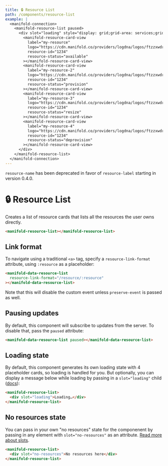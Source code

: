 ```yaml
---
title: 🔒 Resource List
path: /components/resource-list
example: |
  <manifold-connection>
    <manifold-resource-list paused>
      <div slot="loading" style="display: grid;grid-area: services;grid-gap: var(--grid-s);grid-template-columns: repeat(2, 1fr);">
        <manifold-resource-card-view
          label="my-resource"
          logo="https://cdn.manifold.co/providers/logdna/logos/ftzzxwdr0c8wx6gh0ntf83fq4w.png"
          resource-id="1234"
          resource-status="available"
        ></manifold-resource-card-view>
        <manifold-resource-card-view
          label="my-resource-2"
          logo="https://cdn.manifold.co/providers/logdna/logos/ftzzxwdr0c8wx6gh0ntf83fq4w.png"
          resource-id="1234"
          resource-status="provision"
        ></manifold-resource-card-view>
        <manifold-resource-card-view
          label="my-resource-3"
          logo="https://cdn.manifold.co/providers/logdna/logos/ftzzxwdr0c8wx6gh0ntf83fq4w.png"
          resource-id="1234"
          resource-status="resize"
        ></manifold-resource-card-view>
        <manifold-resource-card-view
          label="my-resource-4"
          logo="https://cdn.manifold.co/providers/logdna/logos/ftzzxwdr0c8wx6gh0ntf83fq4w.png"
          resource-id="1234"
          resource-status="deprovision"
        ></manifold-resource-card-view>
      </div>
    </manifold-resource-list>
  </manifold-connection>
---
```


<manifold-toast alert-type="warning">
  <div><code>resource-name</code> has been deprecated in favor of <code>resource-label</code> starting in version 0.4.0.</div>
</manifold-toast>

# 🔒 Resource List

Creates a list of resource cards that lists all the resources the user owns directly.

```html
<manifold-resource-list></manifold-resource-list>
```

## Link format

To navigate using a traditional `<a>` tag, specify a `resource-link-format` attribute, using
`:resource` as a placeholder:

```html
<manifold-data-resource-list
  resource-link-format="/resource/:resource"
></manifold-data-resource-list>
```

Note that this will disable the custom event unless `preserve-event` is passed as well.

## Pausing updates

By default, this component will subscribe to updates from the server. To disable that, pass the
`paused` attribute:

```html
<manifold-data-resource-list paused></manifold-data-resource-list>
```

## Loading state

By default, this component generates its own loading state with 4 placeholder cards, so loading is
handled for you. But optionally, you can display a message below while loading by passing in a
`slot="loading"` child ([docs][slot]):

```html
<manifold-resource-list>
  <div slot="loading">Loading…</div>
</manifold-resource-list>
```

## No resources state

You can pass in your own "no resources" state for the componenent by passing in any element with
`slot="no-resources"` as an attribute. [Read more about slots][slot].

```html
<manifold-resource-list>
  <div slot="no-resources">No resources here</div>
</manifold-resource-list>
```

[slot]: https://stenciljs.com/docs/templating-jsx/
